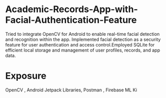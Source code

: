 # Academic-Records-App-with-Facial-Authentication-Feature
Tried to integrate OpenCV for Android to enable real-time facial detection and recognition within the app. Implemented facial detection as a security feature for user authentication and access control.Employed SQLite for efficient local storage and management of user profiles, records, and app data.
# Exposure
 OpenCV , Android Jetpack Libraries, Postman , Firebase ML Ki
